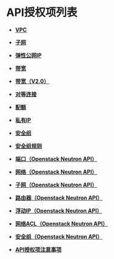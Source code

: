 # API授权项列表<a name="ZH-CN_TOPIC_0103208458"></a>

-   **[VPC](VPC-授权项.md)**  

-   **[子网](子网-授权项.md)**  

-   **[弹性公网IP](弹性公网IP-授权项.md)**  

-   **[带宽](带宽-授权项.md)**  

-   **[带宽（V2.0）](带宽（V2-0）-授权项.md)**  

-   **[对等连接](对等连接-授权项.md)**  

-   **[配额](配额-授权项.md)**  

-   **[私有IP](私有IP-授权项.md)**  

-   **[安全组](安全组-授权项.md)**  

-   **[安全组规则](安全组规则-授权项.md)**  

-   **[端口（Openstack Neutron API）](端口(原生Openstack接口)-授权项.md)**  

-   **[网络（Openstack Neutron API）](网络(原生Openstack接口)-授权项.md)**  

-   **[子网（Openstack Neutron API）](子网(原生Openstack接口)-授权项.md)**  

-   **[路由器（Openstack Neutron API）](路由器(原生Openstack接口)-授权项.md)**  

-   **[浮动IP（Openstack Neutron API）](浮动IP(原生Openstack接口)-授权项.md)**  

-   **[网络ACL（Openstack Neutron API）](网络ACL（原生Openstack接口）-授权项.md)**  

-   **[安全组（Openstack Neutron API）](安全组(原生Openstack接口)-授权项.md)**  

-   **[API授权项注意事项](API授权项注意事项.md)**  


